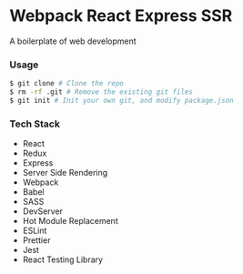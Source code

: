 # Webpack React Express SSR

A boilerplate of web development

### Usage

```bash
$ git clone # Clone the repo
$ rm -rf .git # Remove the existing git files
$ git init # Init your own git, and modify package.json
```

### Tech Stack

- React
- Redux
- Express
- Server Side Rendering
- Webpack
- Babel
- SASS
- DevServer
- Hot Module Replacement
- ESLint
- Prettier
- Jest
- React Testing Library
